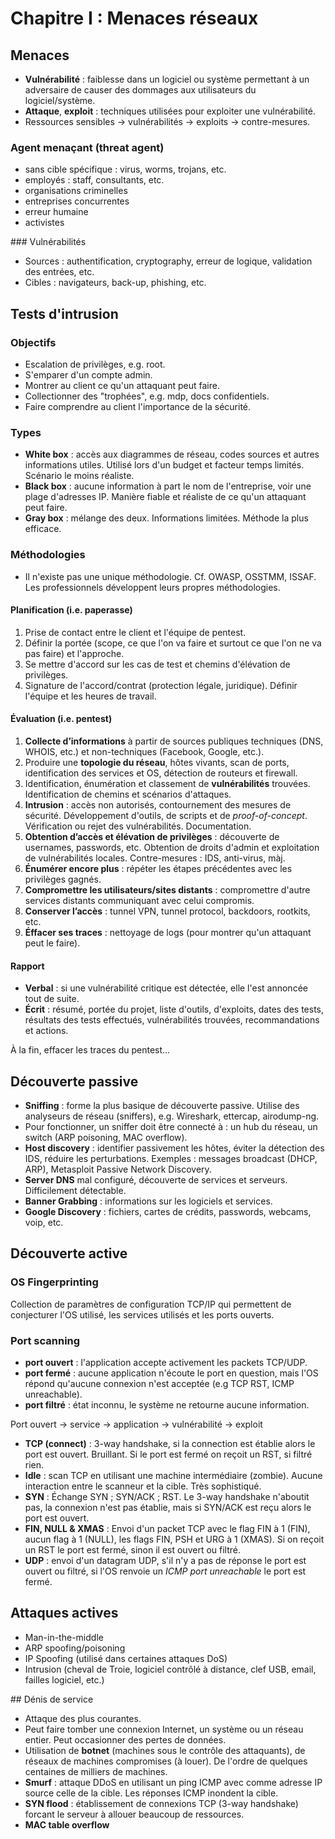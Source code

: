 # Chapitre I : Menaces réseaux

## Menaces

* **Vulnérabilité** : faiblesse dans un logiciel ou système permettant à un adversaire de causer des dommages aux utilisateurs du logiciel/système.
* **Attaque**, **exploit** : techniques utilisées pour exploiter une vulnérabilité.
* Ressources sensibles → vulnérabilités → exploits → contre-mesures.

### Agent menaçant (threat agent)

* sans cible spécifique : virus, worms, trojans, etc.
* employés : staff, consultants, etc.
* organisations criminelles
* entreprises concurrentes
* erreur humaine
* activistes

### Vulnérabilités

* Sources : authentification, cryptography, erreur de logique, validation des entrées, etc.
* Cibles : navigateurs, back-up, phishing, etc.

## Tests d'intrusion

### Objectifs

* Escalation de privilèges, e.g. root.
* S'emparer d'un compte admin.
* Montrer au client ce qu'un attaquant peut faire.
* Collectionner des "trophées", e.g. mdp, docs confidentiels.
* Faire comprendre au client l'importance de la sécurité.

### Types

* **White box** : accès aux diagrammes de réseau, codes sources et autres informations utiles. Utilisé lors d'un budget et facteur temps limités. Scénario le moins réaliste.
* **Black box** : aucune information à part le nom de l'entreprise, voir une plage d'adresses IP. Manière fiable et réaliste de ce qu'un attaquant peut faire.
* **Gray box** : mélange des deux. Informations limitées. Méthode la plus efficace.

### Méthodologies

* Il n'existe pas une unique méthodologie. Cf. OWASP, OSSTMM, ISSAF. Les professionnels développent leurs propres méthodologies.

#### Planification (i.e. paperasse)

1. Prise de contact entre le client et l'équipe de pentest.
2. Définir la portée (scope, ce que l'on va faire et surtout ce que l'on ne va pas faire) et l'approche.
3. Se mettre d'accord sur les cas de test et chemins d'élévation de privilèges.
4. Signature de l'accord/contrat (protection légale, juridique). Définir l'équipe et les heures de travail.

#### Évaluation (i.e. pentest)

1. **Collecte d’informations** à partir de sources publiques techniques (DNS, WHOIS, etc.) et non-techniques (Facebook, Google, etc.).
2. Produire une **topologie du réseau**, hôtes vivants, scan de ports, identification des services et OS, détection de routeurs et firewall.
3. Identification, énumération et classement de **vulnérabilités** trouvées. Identification de chemins et scénarios d'attaques.
4. **Intrusion** : accès non autorisés, contournement des mesures de sécurité. Développement d'outils, de scripts et de *proof-of-concept*. Vérification ou rejet des vulnérabilités. Documentation.
5. **Obtention d’accès et élévation de privilèges** : découverte de usernames, passwords, etc. Obtention de droits d'admin et exploitation de vulnérabilités locales. Contre-mesures : IDS, anti-virus, màj.
6. **Énumérer encore plus** : répéter les étapes précédentes avec les privilèges gagnés.
7. **Compromettre les utilisateurs/sites distants** : compromettre d'autre services distants communiquant avec celui compromis.
8. **Conserver l’accès** : tunnel VPN, tunnel protocol, backdoors, rootkits, etc.
9. **Éffacer ses traces** : nettoyage de logs (pour montrer qu'un attaquant peut le faire).

#### Rapport

* **Verbal** : si une vulnérabilité critique est détectée, elle l'est annoncée tout de suite.
* **Écrit** : résumé, portée du projet, liste d'outils, d'exploits, dates des tests, résultats des tests effectués, vulnérabilités trouvées, recommandations et actions.

À la fin, effacer les traces du pentest…

## Découverte passive

* **Sniffing** : forme la plus basique de découverte passive. Utilise  des analyseurs de réseau (sniffers), e.g. Wireshark, ettercap, airodump-ng.
* Pour fonctionner, un sniffer doit être connecté à : un hub du réseau, un switch (ARP poisoning, MAC overflow).
* **Host discovery** : identifier passivement les hôtes, éviter la détection des IDS, réduire les perturbations. Exemples : messages broadcast (DHCP, ARP), Metasploit Passive Network Discovery.
* **Server DNS** mal configuré, découverte de services et serveurs. Difficilement détectable.
* **Banner Grabbing** : informations sur les logiciels et services.
* **Google Discovery** : fichiers, cartes de crédits, passwords, webcams, voip, etc.

## Découverte active

### OS Fingerprinting

Collection de paramètres de configuration TCP/IP qui permettent de conjecturer l'OS utilisé, les services utilisés et les ports ouverts.

### Port scanning

* **port ouvert** : l'application accepte activement les packets TCP/UDP.
* **port fermé** : aucune application n'écoute le port en question, mais l'OS répond qu'aucune connexion n'est acceptée (e.g TCP RST, ICMP unreachable).
* **port filtré** : état inconnu, le système ne retourne aucune information.

Port ouvert → service → application → vulnérabilité → exploit

* **TCP (connect)** : 3-way handshake, si la connection est établie alors le port est ouvert. Bruillant. Si le port est fermé on reçoit un RST, si filtré rien.
* **Idle** : scan TCP en utilisant une machine intermédiaire (zombie). Aucune interaction entre le scanneur et la cible. Très sophistiqué.
* **SYN** : Échange SYN ; SYN/ACK ; RST. Le 3-way handshake n'aboutit pas, la connexion n'est pas établie, mais si SYN/ACK est reçu alors le port est ouvert.
* **FIN, NULL & XMAS** : Envoi d'un packet TCP avec le flag FIN à 1 (FIN), aucun flag à 1 (NULL), les flags FIN, PSH et URG à 1 (XMAS). Si on reçoit un RST le port est fermé, sinon il est ouvert ou filtré.
* **UDP** : envoi d'un datagram UDP, s'il n'y a pas de réponse le port est ouvert ou filtré, si l'OS renvoie un *ICMP port unreachable* le port est fermé.

## Attaques actives

* Man-in-the-middle
* ARP spoofing/poisoning
* IP Spoofing (utilisé dans certaines attaques DoS)
* Intrusion (cheval de Troie, logiciel contrôlé à distance, clef USB, email, failles logiciel, etc.)

## Dénis de service

* Attaque des plus courantes.
* Peut faire tomber une connexion Internet, un système ou un réseau entier. Peut occasionner des pertes de données.
* Utilisation de **botnet** (machines sous le contrôle des attaquants), de réseaux de machines compromises (à louer). De l'ordre de quelques centaines de milliers de machines.
* **Smurf** : attaque DDoS en utilisant un ping ICMP avec comme adresse IP source celle de la cible. Les réponses ICMP inondent la cible.
* **SYN flood** : établissement de connexions TCP (3-way handshake) forcant le serveur à allouer beaucoup de ressources.
* **MAC table overflow**
